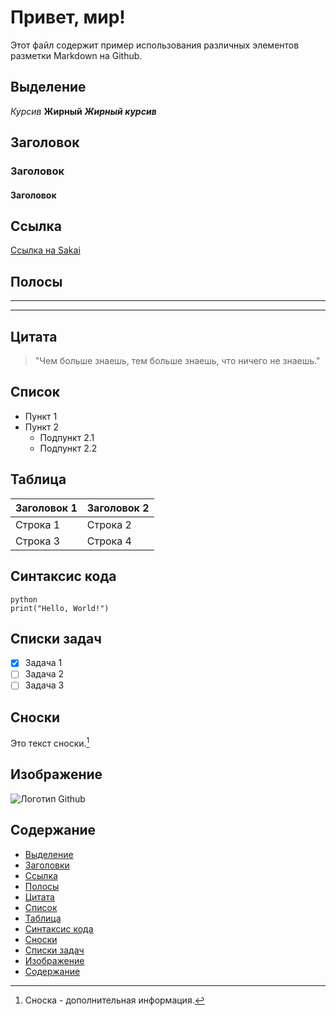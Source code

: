 # Привет, мир!

Этот файл содержит пример использования различных элементов разметки Markdown на Github.

## Выделение
*Курсив*
**Жирный**
***Жирный курсив***

## Заголовок
### Заголовок 
#### Заголовок

## Ссылка
[Ссылка на Sakai](https://sakai.narfu.ru/portal)

## Полосы
---
***

## Цитата
> "Чем больше знаешь, тем больше знаешь, что ничего не знаешь."

## Список
- Пункт 1
- Пункт 2
  - Подпункт 2.1
  - Подпункт 2.2

## Таблица
| Заголовок 1 | Заголовок 2 |
| ----------- | ----------- |
| Строка 1    | Строка 2    |
| Строка 3    | Строка 4    |
## Синтаксис кода

```
python
print("Hello, World!")
```

## Списки задач
- [x] Задача 1
- [ ] Задача 2
- [ ] Задача 3

## Сноски
Это текст сноски.[^1]

[^1]: Сноска - дополнительная информация.

## Изображение
![Логотип Github](https://github.githubassets.com/images/modules/logos_page/Octocat.png)

## Содержание
- [Выделение](#выделение)
- [Заголовки](#заголовки)
- [Ссылка](#ссылка)
- [Полосы](#полосы)
- [Цитата](#цитата)
- [Список](#список)
- [Таблица](#таблица)
- [Синтаксис кода](#синтаксис-кода)
- [Сноски](#сноски)
- [Списки задач](#списки-задач)
- [Изображение](#изображение)
- [Содержание](#содержание)
